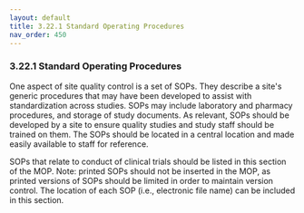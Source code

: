 ```yaml
---
layout: default
title: 3.22.1 Standard Operating Procedures
nav_order: 450
---
```


### 3.22.1 Standard Operating Procedures

One aspect of site quality control is a set of SOPs. They describe a
site's generic procedures that may have been developed to assist with
standardization across studies. SOPs may include laboratory and pharmacy
procedures, and storage of study documents. As relevant, SOPs should be
developed by a site to ensure quality studies and study staff should be
trained on them. The SOPs should be located in a central location and
made easily available to staff for reference.

SOPs that relate to conduct of clinical trials should be listed in this
section of the MOP. Note: printed SOPs should not be inserted in the
MOP, as printed versions of SOPs should be limited in order to maintain
version control. The location of each SOP (i.e., electronic file name)
can be included in this section.

